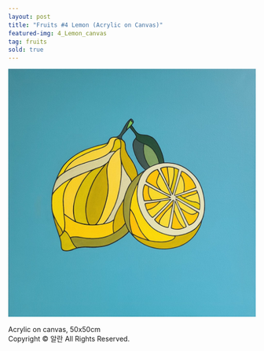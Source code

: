 ```yaml
---
layout: post
title: "Fruits #4 Lemon (Acrylic on Canvas)"
featured-img: 4_Lemon_canvas
tag: fruits
sold: true
---
```


![](/assets/img/posts/4_Lemon_canvas.jpg)

Acrylic on canvas, 50x50cm  
Copyright © 알란 All Rights Reserved.
